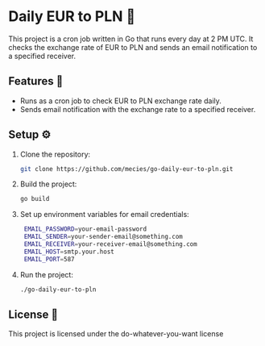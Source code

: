 # Daily EUR to PLN 🤑

This project is a cron job written in Go that runs every day at 2 PM UTC. It checks the exchange rate of EUR to PLN and sends an email notification to a specified receiver.

## Features 🚀

- Runs as a cron job to check EUR to PLN exchange rate daily.
- Sends email notification with the exchange rate to a specified receiver.

## Setup ⚙️

1. Clone the repository:

   ```bash
   git clone https://github.com/mecies/go-daily-eur-to-pln.git
   ```

2. Build the project:

   ```bash
   go build
   ```

3. Set up environment variables for email credentials:

   ```bash
    EMAIL_PASSWORD=your-email-password
    EMAIL_SENDER=your-sender-email@something.com
    EMAIL_RECEIVER=your-receiver-email@something.com
    EMAIL_HOST=smtp.your.host
    EMAIL_PORT=587
   ```

4. Run the project:

   ```bash
   ./go-daily-eur-to-pln
   ```

   
## License 📜

This project is licensed under the do-whatever-you-want license
